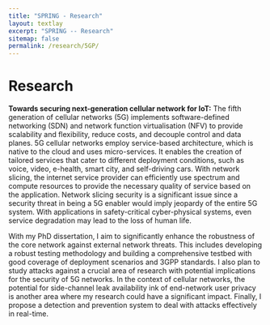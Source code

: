 ```yaml
---
title: "SPRING - Research"
layout: textlay
excerpt: "SPRING -- Research"
sitemap: false
permalink: /research/5GP/
---
```


# Research

**Towards securing next-generation cellular network for IoT:** The fifth generation of cellular networks (5G) implements software-defined networking (SDN) and network function virtualisation (NFV) to provide scalability and flexibility, reduce costs, and decouple control and data planes. 5G cellular networks employ service-based architecture, which is native to the cloud and uses micro-services. It enables the creation of tailored services that cater to different deployment conditions, such as voice, video, e-health, smart city, and self-driving cars. With network slicing, the internet service provider can efficiently use spectrum and compute resources to provide the necessary quality of service based on the application. Network slicing security is a significant issue since a security threat in being a 5G enabler would imply jeopardy of the entire 5G system. With applications in safety-critical cyber-physical systems, even service degradation may lead to the loss of human life. 

With my PhD dissertation, I aim to significantly enhance the robustness of the core network against external network threats. This includes developing a robust testing methodology and building a comprehensive testbed with good coverage of deployment scenarios and 3GPP standards. I also plan to study attacks against a crucial area of research with potential implications for the security of 5G networks. In the context of cellular networks, the potential for side-channel leak availability ink of end-network user privacy is another area where my research could have a significant impact. Finally, I propose a detection and prevention system to deal with attacks effectively in real-time.


